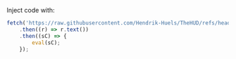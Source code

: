 Inject code with:

```js
fetch('https://raw.githubusercontent.com/Hendrik-Huels/TheHUD/refs/heads/main/dist/app.js')
	.then((r) => r.text())
	.then((sC) => {
		eval(sC);
	});
```
